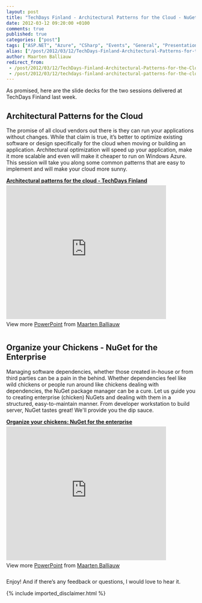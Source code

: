 ```yaml
---
layout: post
title: "TechDays Finland - Architectural Patterns for the Cloud - NuGet"
date: 2012-03-12 09:20:00 +0100
comments: true
published: true
categories: ["post"]
tags: ["ASP.NET", "Azure", "CSharp", "Events", "General", "Presentations", "Publications", "Scalability", "Software", "Webfarm"]
alias: ["/post/2012/03/12/TechDays-Finland-Architectural-Patterns-for-the-Cloud-NuGet.aspx", "/post/2012/03/12/techdays-finland-architectural-patterns-for-the-cloud-nuget.aspx"]
author: Maarten Balliauw
redirect_from:
 - /post/2012/03/12/TechDays-Finland-Architectural-Patterns-for-the-Cloud-NuGet.aspx.html
 - /post/2012/03/12/techdays-finland-architectural-patterns-for-the-cloud-nuget.aspx.html
---
```

<p>As promised, here are the slide decks for the two sessions delivered at TechDays Finland last week.</p>
<h2>Architectural Patterns for the Cloud</h2>
<p>The promise of all cloud vendors out there is they can run your applications without changes. While that claim is true, it&rsquo;s better to optimize existing software or design specifically for the cloud when moving or building an application. Architectural optimization will speed up your application, make it more scalable and even will make it cheaper to run on Windows Azure. This session will take you along some common patterns that are easy to implement and will make your cloud more sunny.</p>

<div style="width:425px" id="__ss_11970104"> <strong style="display:block;margin:12px 0 4px"><a href="http://www.slideshare.net/maartenba/architectural-patterns-for-the-cloud-techdays-finland" title="Architectural patterns for the cloud - TechDays Finland" target="_blank">Architectural patterns for the cloud - TechDays Finland</a></strong> <iframe src="http://www.slideshare.net/slideshow/embed_code/11970104" width="425" height="355" frameborder="0" marginwidth="0" marginheight="0" scrolling="no"></iframe> <div style="padding:5px 0 12px"> View more <a href="http://www.slideshare.net/thecroaker/death-by-powerpoint" target="_blank">PowerPoint</a> from <a href="http://www.slideshare.net/maartenba" target="_blank">Maarten Balliauw</a> </div> </div>

<h2>Organize your Chickens - NuGet for the Enterprise</h2>
<p>Managing software dependencies, whether those created in-house or from third parties can be a pain in the behind. Whether dependencies feel like wild chickens or people run around like chickens dealing with dependencies, the NuGet package manager can be a cure. Let us guide you to creating enterprise (chicken) NuGets and dealing with them in a structured, easy-to-maintain manner. From developer workstation to build server, NuGet tastes great! We'll provide you the dip sauce.</p>

<div style="width:425px" id="__ss_11970119"> <strong style="display:block;margin:12px 0 4px"><a href="http://www.slideshare.net/maartenba/organize-your-chickens-nuget-for-the-enterprise-11970119" title="Organize your chickens: NuGet for the enterprise" target="_blank">Organize your chickens: NuGet for the enterprise</a></strong> <iframe src="http://www.slideshare.net/slideshow/embed_code/11970119" width="425" height="355" frameborder="0" marginwidth="0" marginheight="0" scrolling="no"></iframe> <div style="padding:5px 0 12px"> View more <a href="http://www.slideshare.net/thecroaker/death-by-powerpoint" target="_blank">PowerPoint</a> from <a href="http://www.slideshare.net/maartenba" target="_blank">Maarten Balliauw</a> </div> </div>

<p>Enjoy! And if there&rsquo;s any feedback or questions, I would love to hear it.</p>
{% include imported_disclaimer.html %}
